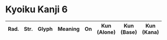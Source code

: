 
# Kyoiku Kanji 6

| Rad. | Str. | Glyph | Meaning | On  | Kun<br>(Alone) | Kun<br>(Base) | Kun<br>(Kana) |
| :--: | :--: | :---: | :-----: | :-: | :------------: | :-----------: | :-----------: |
